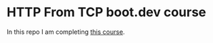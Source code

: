 # HTTP From TCP boot.dev course

In this repo I am completing [this course](https://www.boot.dev/courses/learn-http-protocol-golang).
